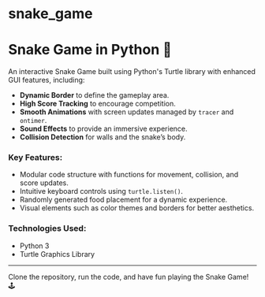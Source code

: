 # snake_game

# Snake Game in Python 🐍

An interactive Snake Game built using Python's Turtle library with enhanced GUI features, including:
- **Dynamic Border** to define the gameplay area.
- **High Score Tracking** to encourage competition.
- **Smooth Animations** with screen updates managed by `tracer` and `ontimer`.
- **Sound Effects** to provide an immersive experience.
- **Collision Detection** for walls and the snake’s body.

### Key Features:
- Modular code structure with functions for movement, collision, and score updates.
- Intuitive keyboard controls using `turtle.listen()`.
- Randomly generated food placement for a dynamic experience.
- Visual elements such as color themes and borders for better aesthetics.

### Technologies Used:
- Python 3
- Turtle Graphics Library

---

Clone the repository, run the code, and have fun playing the Snake Game! 🕹️
